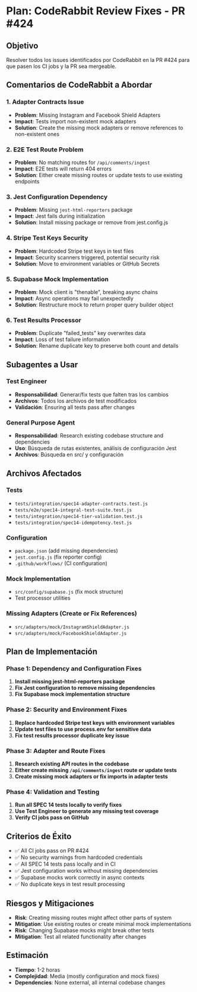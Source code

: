 # Plan: CodeRabbit Review Fixes - PR #424

## Objetivo
Resolver todos los issues identificados por CodeRabbit en la PR #424 para que pasen los CI jobs y la PR sea mergeable.

## Comentarios de CodeRabbit a Abordar

### 1. **Adapter Contracts Issue**
- **Problem**: Missing Instagram and Facebook Shield Adapters
- **Impact**: Tests import non-existent mock adapters
- **Solution**: Create the missing mock adapters or remove references to non-existent ones

### 2. **E2E Test Route Problem**
- **Problem**: No matching routes for `/api/comments/ingest`
- **Impact**: E2E tests will return 404 errors
- **Solution**: Either create missing routes or update tests to use existing endpoints

### 3. **Jest Configuration Dependency**
- **Problem**: Missing `jest-html-reporters` package
- **Impact**: Jest fails during initialization
- **Solution**: Install missing package or remove from jest.config.js

### 4. **Stripe Test Keys Security**
- **Problem**: Hardcoded Stripe test keys in test files
- **Impact**: Security scanners triggered, potential security risk
- **Solution**: Move to environment variables or GitHub Secrets

### 5. **Supabase Mock Implementation**
- **Problem**: Mock client is "thenable", breaking async chains
- **Impact**: Async operations may fail unexpectedly
- **Solution**: Restructure mock to return proper query builder object

### 6. **Test Results Processor**
- **Problem**: Duplicate "failed_tests" key overwrites data
- **Impact**: Loss of test failure information
- **Solution**: Rename duplicate key to preserve both count and details

## Subagentes a Usar

### Test Engineer
- **Responsabilidad**: Generar/fix tests que falten tras los cambios
- **Archivos**: Todos los archivos de test modificados
- **Validación**: Ensuring all tests pass after changes

### General Purpose Agent
- **Responsabilidad**: Research existing codebase structure and dependencies
- **Uso**: Búsqueda de rutas existentes, análisis de configuración Jest
- **Archivos**: Búsqueda en src/ y configuración

## Archivos Afectados

### Tests
- `tests/integration/spec14-adapter-contracts.test.js`
- `tests/e2e/spec14-integral-test-suite.test.js`
- `tests/integration/spec14-tier-validation.test.js`
- `tests/integration/spec14-idempotency.test.js`

### Configuration
- `package.json` (add missing dependencies)
- `jest.config.js` (fix reporter config)
- `.github/workflows/` (CI configuration)

### Mock Implementation
- `src/config/supabase.js` (fix mock structure)
- Test processor utilities

### Missing Adapters (Create or Fix References)
- `src/adapters/mock/InstagramShieldAdapter.js`
- `src/adapters/mock/FacebookShieldAdapter.js`

## Plan de Implementación

### Phase 1: Dependency and Configuration Fixes
1. **Install missing jest-html-reporters package**
2. **Fix Jest configuration to remove missing dependencies**
3. **Fix Supabase mock implementation structure**

### Phase 2: Security and Environment Fixes
1. **Replace hardcoded Stripe test keys with environment variables**
2. **Update test files to use process.env for sensitive data**
3. **Fix test results processor duplicate key issue**

### Phase 3: Adapter and Route Fixes
1. **Research existing API routes in the codebase**
2. **Either create missing `/api/comments/ingest` route or update tests**
3. **Create missing mock adapters or fix imports in adapter tests**

### Phase 4: Validation and Testing
1. **Run all SPEC 14 tests locally to verify fixes**
2. **Use Test Engineer to generate any missing test coverage**
3. **Verify CI jobs pass on GitHub**

## Criterios de Éxito
- ✅ All CI jobs pass on PR #424
- ✅ No security warnings from hardcoded credentials
- ✅ All SPEC 14 tests pass locally and in CI
- ✅ Jest configuration works without missing dependencies
- ✅ Supabase mocks work correctly in async contexts
- ✅ No duplicate keys in test result processing

## Riesgos y Mitigaciones
- **Risk**: Creating missing routes might affect other parts of system
- **Mitigation**: Use existing routes or create minimal mock implementations
- **Risk**: Changing Supabase mocks might break other tests
- **Mitigation**: Test all related functionality after changes

## Estimación
- **Tiempo**: 1-2 horas
- **Complejidad**: Media (mostly configuration and mock fixes)
- **Dependencies**: None external, all internal codebase changes